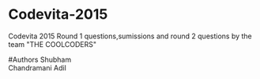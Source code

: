 # Codevita-2015
Codevita 2015 Round 1 questions,sumissions and round 2 questions by the team "THE COOLCODERS"


#Authors
Shubham <br />
Chandramani Adil
